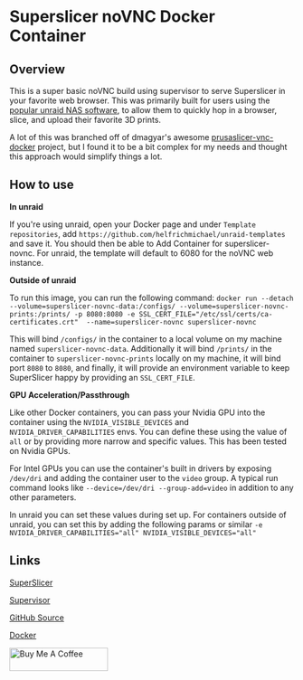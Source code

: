 # Superslicer noVNC Docker Container

## Overview

This is a super basic noVNC build using supervisor to serve Superslicer in your favorite web browser. This was primarily built for users using the [popular unraid NAS software](https://unraid.net), to allow them to quickly hop in a browser, slice, and upload their favorite 3D prints.

A lot of this was branched off of dmagyar's awesome [prusaslicer-vnc-docker](https://hub.docker.com/r/dmagyar/prusaslicer-vnc-docker/) project, but I found it to be a bit complex for my needs and thought this approach would simplify things a lot.

## How to use

**In unraid**

If you're using unraid, open your Docker page and under `Template repositories`, add `https://github.com/helfrichmichael/unraid-templates` and save it. You should then be able to Add Container for superslicer-novnc. For unraid, the template will default to 6080 for the noVNC web instance.

**Outside of unraid**

To run this image, you can run the following command: `docker run --detach --volume=superslicer-novnc-data:/configs/ --volume=superslicer-novnc-prints:/prints/ -p 8080:8080 -e SSL_CERT_FILE="/etc/ssl/certs/ca-certificates.crt" 
--name=superslicer-novnc superslicer-novnc`

This will bind `/configs/` in the container to a local volume on my machine named `superslicer-novnc-data`. Additionally it will bind `/prints/` in the container to `superslicer-novnc-prints` locally on my machine, it will bind port `8080` to `8080`, and finally, it will provide an environment variable to keep SuperSlicer happy by providing an `SSL_CERT_FILE`.


**GPU Acceleration/Passthrough**

Like other Docker containers, you can pass your Nvidia GPU into the container using the `NVIDIA_VISIBLE_DEVICES` and `NVIDIA_DRIVER_CAPABILITIES` envs. You can define these using the value of `all` or by providing more narrow and specific values. This has been tested on Nvidia GPUs.

For Intel GPUs you can use the container's built in drivers by exposing `/dev/dri` and adding the container user to the `video` group. A typical run command looks like `--device=/dev/dri --group-add=video` in addition to any other parameters.

In unraid you can set these values during set up. For containers outside of unraid, you can set this by adding the following params or similar  `-e NVIDIA_DRIVER_CAPABILITIES="all" NVIDIA_VISIBLE_DEVICES="all"`


## Links

[SuperSlicer](https://github.com/supermerill/SuperSlicer)

[Supervisor](http://supervisord.org/)

[GitHub Source](https://github.com/helfrichmichael/superslicer-novnc)

[Docker](https://hub.docker.com/r/mikeah/superslicer-novnc)

<a href="https://www.buymeacoffee.com/helfrichmichael" target="_blank"><img src="https://cdn.buymeacoffee.com/buttons/default-orange.png" alt="Buy Me A Coffee" height="41" width="174"></a>
